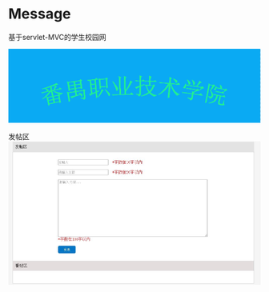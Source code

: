 # Message
基于servlet-MVC的学生校园网

![](https://github.com/LiuZhongLin/Message/blob/master/Message/WebRoot/img/ad1.png?raw=true)

发帖区
![](https://github.com/LiuZhongLin/Message/blob/master/Message/WebRoot/img/post.JPG?raw=true)
